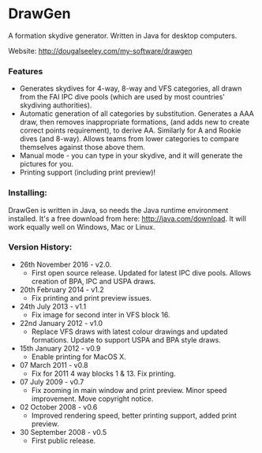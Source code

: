 # DrawGen
A formation skydive generator.  Written in Java for desktop computers.

Website: http://dougalseeley.com/my-software/drawgen

### Features
+ Generates skydives for 4-way, 8-way and VFS categories, all drawn from the FAI IPC dive pools (which are used by most countries' skydiving authorities).
+ Automatic generation of all categories by substitution. Generates a AAA draw, then removes inappropriate formations, (and adds new to create correct points requirement), to derive AA.  Similarly for A and Rookie dives (and 8-way). Allows teams from lower categories to compare themselves against those above them.
+ Manual mode - you can type in your skydive, and it will generate the pictures for you.
+ Printing support (including print preview)!

### Installing:
DrawGen is written in Java, so needs the Java runtime environment installed. It's a free download from here: http://java.com/download. It will work equally well on Windows, Mac or Linux.

### Version History:
+ 26th November 2016 - v2.0. 
  + First open source release.  Updated for latest IPC dive pools.  Allows creation of BPA, IPC and USPA draws.
+ 20th February 2014 - v1.2
  + Fix printing and print preview issues.
+ 24th July 2013 - v1.1
  + Fix image for second inter in VFS block 16.
+ 22nd January 2012 - v1.0
  + Replace VFS draws with latest colour drawings and updated formations. Update to support USPA and BPA style draws.
+ 15th January 2012 - v0.9
  + Enable printing for MacOS X.
+ 07 March 2011 - v0.8
  + Fix for 2011 4 way blocks 1 & 13. Fix printing.
+ 07 July 2009 - v0.7
  + Fix zooming in main window and print preview. Minor speed improvement. Move copyright notice.
+ 02 October 2008 - v0.6
  + Improved rendering speed, better printing support, added print preview.
+ 30 September 2008 - v0.5
  + First public release.
